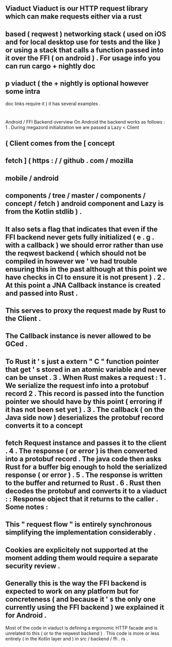 #
Viaduct
Viaduct
is
our
HTTP
request
library
which
can
make
requests
either
via
a
rust
-
based
(
reqwest
)
networking
stack
(
used
on
iOS
and
for
local
desktop
use
for
tests
and
the
like
)
or
using
a
stack
that
calls
a
function
passed
into
it
over
the
FFI
(
on
android
)
.
For
usage
info
you
can
run
cargo
+
nightly
doc
-
p
viaduct
(
the
+
nightly
is
optional
however
some
intra
-
doc
links
require
it
)
it
has
several
examples
.
#
#
Android
/
FFI
Backend
overview
On
Android
the
backend
works
as
follows
:
1
.
During
megazord
initialization
we
are
passed
a
Lazy
<
Client
>
(
Client
comes
from
the
[
concept
-
fetch
]
(
https
:
/
/
github
.
com
/
mozilla
-
mobile
/
android
-
components
/
tree
/
master
/
components
/
concept
/
fetch
)
android
component
and
Lazy
is
from
the
Kotlin
stdlib
)
.
-
It
also
sets
a
flag
that
indicates
that
even
if
the
FFI
backend
never
gets
fully
initialized
(
e
.
g
.
with
a
callback
)
we
should
error
rather
than
use
the
reqwest
backend
(
which
should
not
be
compiled
in
however
we
'
ve
had
trouble
ensuring
this
in
the
past
although
at
this
point
we
have
checks
in
CI
to
ensure
it
is
not
present
)
.
2
.
At
this
point
a
JNA
Callback
instance
is
created
and
passed
into
Rust
.
-
This
serves
to
proxy
the
request
made
by
Rust
to
the
Client
.
-
The
Callback
instance
is
never
allowed
to
be
GCed
.
-
To
Rust
it
'
s
just
a
extern
"
C
"
function
pointer
that
get
'
s
stored
in
an
atomic
variable
and
never
can
be
unset
.
3
.
When
Rust
makes
a
request
:
1
.
We
serialize
the
request
info
into
a
protobuf
record
2
.
This
record
is
passed
into
the
function
pointer
we
should
have
by
this
point
(
erroring
if
it
has
not
been
set
yet
)
.
3
.
The
callback
(
on
the
Java
side
now
)
deserializes
the
protobuf
record
converts
it
to
a
concept
-
fetch
Request
instance
and
passes
it
to
the
client
.
4
.
The
response
(
or
error
)
is
then
converted
into
a
protobuf
record
.
The
java
code
then
asks
Rust
for
a
buffer
big
enough
to
hold
the
serialized
response
(
or
error
)
.
5
.
The
response
is
written
to
the
buffer
and
returned
to
Rust
.
6
.
Rust
then
decodes
the
protobuf
and
converts
it
to
a
viaduct
:
:
Response
object
that
it
returns
to
the
caller
.
Some
notes
:
-
This
"
request
flow
"
is
entirely
synchronous
simplifying
the
implementation
considerably
.
-
Cookies
are
explicitely
not
supported
at
the
moment
adding
them
would
require
a
separate
security
review
.
-
Generally
this
is
the
way
the
FFI
backend
is
expected
to
work
on
any
platform
but
for
concreteness
(
and
because
it
'
s
the
only
one
currently
using
the
FFI
backend
)
we
explained
it
for
Android
.
-
Most
of
the
code
in
viaduct
is
defining
a
ergonomic
HTTP
facade
and
is
unrelated
to
this
(
or
to
the
reqwest
backend
)
.
This
code
is
more
or
less
entirely
(
in
the
Kotlin
layer
and
)
in
src
/
backend
/
ffi
.
rs
.
